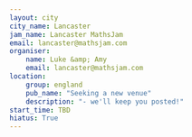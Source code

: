 ```yaml
---
layout: city                                           
city_name: Lancaster                                                                
jam_name: Lancaster MathsJam
email: lancaster@mathsjam.com
organiser:
    name: Luke &amp; Amy
    email: lancaster@mathsjam.com
location:
    group: england
    pub_name: "Seeking a new venue"
    description: "- we'll keep you posted!"
start_time: TBD
hiatus: True
---
```

